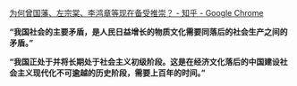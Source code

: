 [为何曾国藩、左宗棠、李鸿章等现在备受推崇？ - 知乎 - Google Chrome](https://www.zhihu.com/question/263817234/answer/506163118)


**“我国社会的主要矛盾，是人民日益增长的物质文化需要同落后的社会生产之间的矛盾。”**

**“我国正处于并将长期处于社会主义初级阶段。这是在经济文化落后的中国建设社会主义现代化不可逾越的历史阶段，需要上百年的时间。”**


